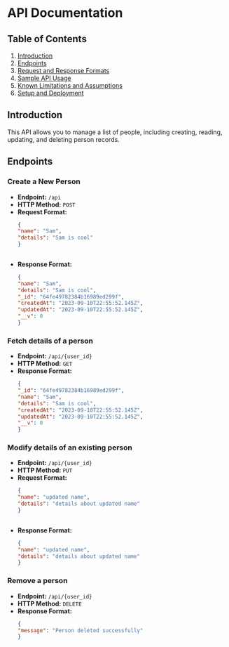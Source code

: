 # API Documentation

## Table of Contents
1. [Introduction](#introduction)
2. [Endpoints](#endpoints)
3. [Request and Response Formats](#request-and-response-formats)
4. [Sample API Usage](#sample-api-usage)
5. [Known Limitations and Assumptions](#known-limitations-and-assumptions)
6. [Setup and Deployment](#setup-and-deployment)

## Introduction
This API allows you to manage a list of people, including creating, reading, updating, and deleting person records.

## Endpoints

### Create a New Person
- **Endpoint:** `/api`
- **HTTP Method:** `POST`
- **Request Format:**
  ```json
  {
  "name": "Sam",
  "details": "Sam is cool"
  }
 
- **Response Format:**
  ```json
  {
  "name": "Sam",
  "details": "Sam is cool",
  "_id": "64fe49782384b16989ed299f",
  "createdAt": "2023-09-10T22:55:52.145Z",
  "updatedAt": "2023-09-10T22:55:52.145Z",
  "__v": 0
  }

### Fetch details of a person
- **Endpoint:** `/api/{user_id}`
- **HTTP Method:** `GET`
- **Response Format:**
  ```json
  {
  "_id": "64fe49782384b16989ed299f",
  "name": "Sam",
  "details": "Sam is cool",
  "createdAt": "2023-09-10T22:55:52.145Z",
  "updatedAt": "2023-09-10T22:55:52.145Z",
  "__v": 0
  }

### Modify details of an existing person
- **Endpoint:** `/api/{user_id}`
- **HTTP Method:** `PUT`
- **Request Format:**
  ```json
  {
  "name": "updated name",
  "details": "details about updated name"
  }
 
- **Response Format:**
  ```json
  {
  "name": "updated name",
  "details": "details about updated name"
  }

### Remove a person
- **Endpoint:** `/api/{user_id}`
- **HTTP Method:** `DELETE` 
- **Response Format:**
  ```json
  {
  "message": "Person deleted successfully"
  }
 
